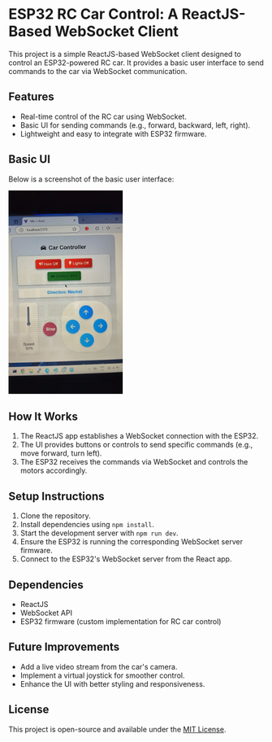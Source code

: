 # ESP32 RC Car Control: A ReactJS-Based WebSocket Client

This project is a simple ReactJS-based WebSocket client designed to control an ESP32-powered RC car. It provides a basic user interface to send commands to the car via WebSocket communication.

## Features
- Real-time control of the RC car using WebSocket.
- Basic UI for sending commands (e.g., forward, backward, left, right).
- Lightweight and easy to integrate with ESP32 firmware.

## Basic UI

Below is a screenshot of the basic user interface:

<img src="./src/Images/ESP32-DIY-CAR.jpg" alt="Basic UI" height="400px">

## How It Works
1. The ReactJS app establishes a WebSocket connection with the ESP32.
2. The UI provides buttons or controls to send specific commands (e.g., move forward, turn left).
3. The ESP32 receives the commands via WebSocket and controls the motors accordingly.

## Setup Instructions
1. Clone the repository.
2. Install dependencies using `npm install`.
3. Start the development server with `npm run dev`.
4. Ensure the ESP32 is running the corresponding WebSocket server firmware.
5. Connect to the ESP32's WebSocket server from the React app.

## Dependencies
- ReactJS
- WebSocket API
- ESP32 firmware (custom implementation for RC car control)

## Future Improvements
- Add a live video stream from the car's camera.
- Implement a virtual joystick for smoother control.
- Enhance the UI with better styling and responsiveness.

## License
This project is open-source and available under the [MIT License](./License).
